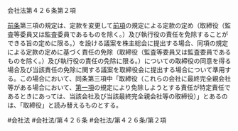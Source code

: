 会社法第４２６条第２項

[前条](会社法＿＿＿＿第４２５条第１項)第三項の規定は、定款を変更して[前項](会社法＿＿＿＿第４２６条第１項)の規定による定款の定め（取締役（監査等委員又は監査委員であるものを除く。）及び執行役の責任を免除することができる旨の定めに限る。）を設ける議案を株主総会に提出する場合、同項の規定による定款の定めに基づく責任の免除（取締役（監査等委員又は監査委員であるものを除く。）及び執行役の責任の免除に限る。）についての取締役の同意を得る場合及び当該責任の免除に関する議案を取締役会に提出する場合について準用する。この場合において、同条第三項中「取締役（これらの会社に最終完全親会社等がある場合において、[第一項](会社法＿＿＿＿第４２６条第１項)の規定により免除しようとする責任が特定責任であるときにあっては、当該会社及び当該最終完全親会社等の取締役）」とあるのは、「取締役」と読み替えるものとする。

#会社法
#会社法/第４２６条
#会社法/第４２６条/第２項
